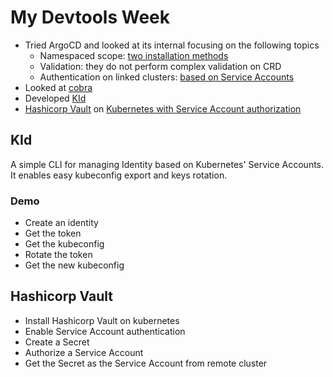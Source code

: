 # My Devtools Week

* Tried ArgoCD and looked at its internal focusing on the following topics
    * Namespaced scope: [two installation methods](https://argo-cd.readthedocs.io/en/stable/operator-manual/installation/#non-high-availability)
    * Validation: they do not perform complex validation on CRD
    * Authentication on linked clusters: [based on Service Accounts](https://github.com/argoproj/argo-cd/blob/master/util/clusterauth/clusterauth.go)
* Looked at [cobra](https://github.com/spf13/cobra)
* Developed [KId](https://github.com/filariow/kid)
* [Hashicorp Vault](https://developer.hashicorp.com/vault/docs/what-is-vault) on [Kubernetes with Service Account authorization](https://developer.hashicorp.com/vault/docs/auth/kubernetes)


## KId

A simple CLI for managing Identity based on Kubernetes' Service Accounts. It enables easy kubeconfig export and keys rotation.

### Demo

* Create an identity
* Get the token
* Get the kubeconfig
* Rotate the token
* Get the new kubeconfig

## Hashicorp Vault

* Install Hashicorp Vault on kubernetes
* Enable Service Account authentication
* Create a Secret
* Authorize a Service Account
* Get the Secret as the Service Account from remote cluster

